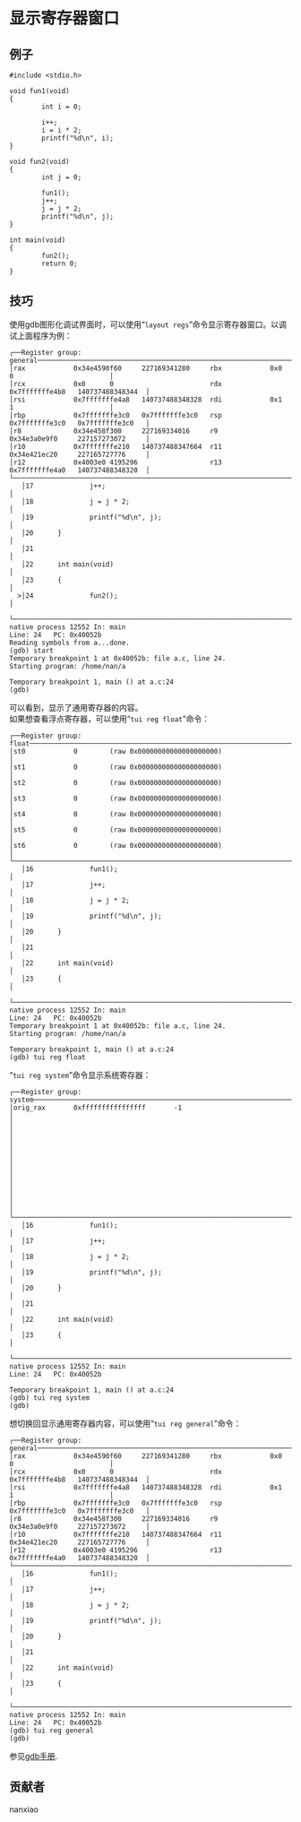 # 显示寄存器窗口
## 例子
	#include <stdio.h>
	
	void fun1(void)
	{
	        int i = 0;
	
	        i++;
	        i = i * 2;
	        printf("%d\n", i);
	}
	
	void fun2(void)
	{
	        int j = 0;
	
	        fun1();
	        j++;
	        j = j * 2;
	        printf("%d\n", j);
	}
	
	int main(void)
	{
	        fun2();
	        return 0;
	}


## 技巧
使用gdb图形化调试界面时，可以使用“`layout regs`”命令显示寄存器窗口。以调试上面程序为例：  

	┌──Register group: general─────────────────────────────────────────────────────────────────────────┐
	│rax            0x34e4590f60     227169341280     rbx            0x0      0                        │
	│rcx            0x0      0                        rdx            0x7fffffffe4b8   140737488348344  │
	│rsi            0x7fffffffe4a8   140737488348328  rdi            0x1      1                        │
	│rbp            0x7fffffffe3c0   0x7fffffffe3c0   rsp            0x7fffffffe3c0   0x7fffffffe3c0   │
	│r8             0x34e458f300     227169334016     r9             0x34e3a0e9f0     227157273072     │
	│r10            0x7fffffffe210   140737488347664  r11            0x34e421ec20     227165727776     │
	│r12            0x4003e0 4195296                  r13            0x7fffffffe4a0   140737488348320  │
	└──────────────────────────────────────────────────────────────────────────────────────────────────┘
	   │17              j++;                                                                           │
	   │18              j = j * 2;                                                                     │
	   │19              printf("%d\n", j);                                                             │
	   │20      }                                                                                      │
	   │21                                                                                             │
	   │22      int main(void)                                                                         │
	   │23      {                                                                                      │
	  >│24              fun2();                                                                        │
	   └───────────────────────────────────────────────────────────────────────────────────────────────┘
	native process 12552 In: main                                               Line: 24   PC: 0x40052b
	Reading symbols from a...done.
	(gdb) start
	Temporary breakpoint 1 at 0x40052b: file a.c, line 24.
	Starting program: /home/nan/a
	
	Temporary breakpoint 1, main () at a.c:24
	(gdb)

可以看到，显示了通用寄存器的内容。  
如果想查看浮点寄存器，可以使用“`tui reg float`”命令：  

	┌──Register group: float───────────────────────────────────────────────────────────────────────────┐
	│st0            0        (raw 0x00000000000000000000)                                              │
	│st1            0        (raw 0x00000000000000000000)                                              │
	│st2            0        (raw 0x00000000000000000000)                                              │
	│st3            0        (raw 0x00000000000000000000)                                              │
	│st4            0        (raw 0x00000000000000000000)                                              │
	│st5            0        (raw 0x00000000000000000000)                                              │
	│st6            0        (raw 0x00000000000000000000)                                              │
	└──────────────────────────────────────────────────────────────────────────────────────────────────┘
	   │16              fun1();                                                                        │
	   │17              j++;                                                                           │
	   │18              j = j * 2;                                                                     │
	   │19              printf("%d\n", j);                                                             │
	   │20      }                                                                                      │
	   │21                                                                                             │
	   │22      int main(void)                                                                         │
	   │23      {                                                                                      │
	   └───────────────────────────────────────────────────────────────────────────────────────────────┘
	native process 12552 In: main                                               Line: 24   PC: 0x40052b
	Temporary breakpoint 1 at 0x40052b: file a.c, line 24.
	Starting program: /home/nan/a
	
	Temporary breakpoint 1, main () at a.c:24
	(gdb) tui reg float

“`tui reg system`”命令显示系统寄存器：  

	┌──Register group: system──────────────────────────────────────────────────────────────────────────┐
	│orig_rax       0xffffffffffffffff       -1                                                        │
	│                                                                                                  │
	│                                                                                                  │
	│                                                                                                  │
	│                                                                                                  │
	│                                                                                                  │
	│                                                                                                  │
	└──────────────────────────────────────────────────────────────────────────────────────────────────┘
	   │16              fun1();                                                                        │
	   │17              j++;                                                                           │
	   │18              j = j * 2;                                                                     │
	   │19              printf("%d\n", j);                                                             │
	   │20      }                                                                                      │
	   │21                                                                                             │
	   │22      int main(void)                                                                         │
	   │23      {                                                                                      │
	   └───────────────────────────────────────────────────────────────────────────────────────────────┘
	native process 12552 In: main                                               Line: 24   PC: 0x40052b
	
	Temporary breakpoint 1, main () at a.c:24
	(gdb) tui reg system
	(gdb)
想切换回显示通用寄存器内容，可以使用“`tui reg general`”命令：  

	┌──Register group: general─────────────────────────────────────────────────────────────────────────┐
	│rax            0x34e4590f60     227169341280     rbx            0x0      0                        │
	│rcx            0x0      0                        rdx            0x7fffffffe4b8   140737488348344  │
	│rsi            0x7fffffffe4a8   140737488348328  rdi            0x1      1                        │
	│rbp            0x7fffffffe3c0   0x7fffffffe3c0   rsp            0x7fffffffe3c0   0x7fffffffe3c0   │
	│r8             0x34e458f300     227169334016     r9             0x34e3a0e9f0     227157273072     │
	│r10            0x7fffffffe210   140737488347664  r11            0x34e421ec20     227165727776     │
	│r12            0x4003e0 4195296                  r13            0x7fffffffe4a0   140737488348320  │
	└──────────────────────────────────────────────────────────────────────────────────────────────────┘
	   │16              fun1();                                                                        │
	   │17              j++;                                                                           │
	   │18              j = j * 2;                                                                     │
	   │19              printf("%d\n", j);                                                             │
	   │20      }                                                                                      │
	   │21                                                                                             │
	   │22      int main(void)                                                                         │
	   │23      {                                                                                      │
	   └───────────────────────────────────────────────────────────────────────────────────────────────┘
	native process 12552 In: main                                               Line: 24   PC: 0x40052b
	(gdb) tui reg general
	(gdb)
  
参见[gdb手册](https://sourceware.org/gdb/onlinedocs/gdb/TUI-Commands.html).

## 贡献者

nanxiao
